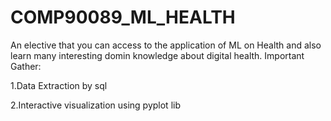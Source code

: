 # COMP90089_ML_HEALTH
An elective that you can access to the application of ML on Health and also learn many interesting domin knowledge about digital health.
Important Gather:

1.Data Extraction by sql

2.Interactive visualization using pyplot lib
